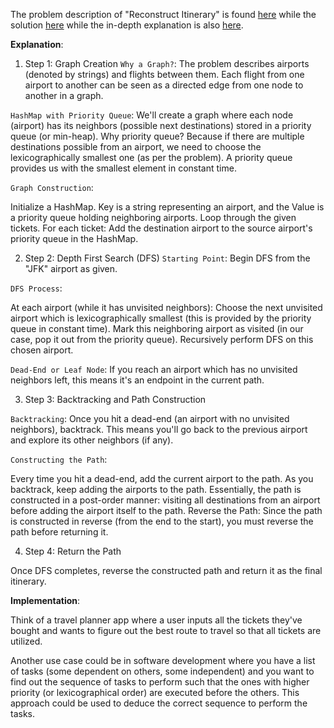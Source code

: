 The problem description of "Reconstruct Itinerary" is found [here](https://leetcode.com/problems/reconstruct-itinerary/description/?envType=daily-question&envId=2023-09-14) while the solution [here](https://github.com/aurimas13/Solutions-To-Problems/blob/main/LeetCode/Java%20Solutions/Reconstruct%20Itinerary/reconstruct.java) while the in-depth explanation is also [here](https://leetcode.com/problems/reconstruct-itinerary/solutions/4045460/beat-80-96-java-python-simply-explained/).

**Explanation**:

1. Step 1: Graph Creation
`Why a Graph?`: The problem describes airports (denoted by strings) and flights between them. Each flight from one airport to another can be seen as a directed edge from one node to another in a graph.

`HashMap with Priority Queue`: We'll create a graph where each node (airport) has its neighbors (possible next destinations) stored in a priority queue (or min-heap). Why priority queue? Because if there are multiple destinations possible from an airport, we need to choose the lexicographically smallest one (as per the problem). A priority queue provides us with the smallest element in constant time.

`Graph Construction`:

Initialize a HashMap. Key is a string representing an airport, and the Value is a priority queue holding neighboring airports.
Loop through the given tickets. For each ticket:
Add the destination airport to the source airport's priority queue in the HashMap.

2. Step 2: Depth First Search (DFS)
`Starting Point`: Begin DFS from the "JFK" airport as given.

`DFS Process`:

At each airport (while it has unvisited neighbors):
Choose the next unvisited airport which is lexicographically smallest (this is provided by the priority queue in constant time).
Mark this neighboring airport as visited (in our case, pop it out from the priority queue).
Recursively perform DFS on this chosen airport.

`Dead-End or Leaf Node`: If you reach an airport which has no unvisited neighbors left, this means it's an endpoint in the current path.

3. Step 3: Backtracking and Path Construction

`Backtracking`: Once you hit a dead-end (an airport with no unvisited neighbors), backtrack. This means you'll go back to the previous airport and explore its other neighbors (if any).

`Constructing the Path`:

Every time you hit a dead-end, add the current airport to the path.
As you backtrack, keep adding the airports to the path.
Essentially, the path is constructed in a post-order manner: visiting all destinations from an airport before adding the airport itself to the path.
Reverse the Path: Since the path is constructed in reverse (from the end to the start), you must reverse the path before returning it.

4. Step 4: Return the Path

Once DFS completes, reverse the constructed path and return it as the final itinerary.

**Implementation**:

Think of a travel planner app where a user inputs all the tickets they've bought and wants to figure out the best route to travel so that all tickets are utilized.

Another use case could be in software development where you have a list of tasks (some dependent on others, some independent) and you want to find out the sequence of tasks to perform such that the ones with higher priority (or lexicographical order) are executed before the others. This approach could be used to deduce the correct sequence to perform the tasks.
